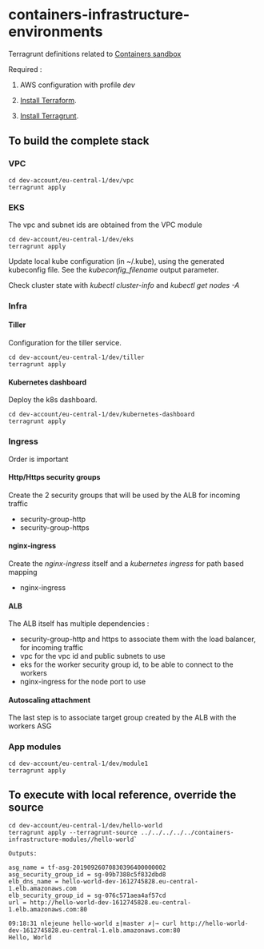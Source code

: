 # containers-infrastructure-environments
Terragrunt definitions related to [Containers sandbox](https://github.com/lejeunen/containers)

Required : 

1. AWS configuration with profile _dev_

1. [Install Terraform](https://www.terraform.io/intro/getting-started/install.html).

1. [Install Terragrunt](https://github.com/gruntwork-io/terragrunt/blob/master/README.md#install-terragrunt).



## To build the complete stack

### VPC


```
cd dev-account/eu-central-1/dev/vpc
terragrunt apply 

```


### EKS

The vpc and subnet ids are obtained from the VPC module

```
cd dev-account/eu-central-1/dev/eks
terragrunt apply 

```

Update local kube configuration (in ~/.kube), using the generated kubeconfig file. See the _kubeconfig_filename_ output parameter.


Check cluster state with _kubectl cluster-info_ and _kubectl get nodes -A_



### Infra

#### Tiller

Configuration for the tiller service.

```
cd dev-account/eu-central-1/dev/tiller
terragrunt apply 

```

#### Kubernetes dashboard

Deploy the k8s dashboard.

```
cd dev-account/eu-central-1/dev/kubernetes-dashboard
terragrunt apply 

```

### Ingress

Order is important

#### Http/Https security groups

Create the 2 security groups that will be used by the ALB for incoming traffic

- security-group-http
- security-group-https

#### nginx-ingress

Create the _nginx-ingress_ itself and a _kubernetes ingress_ for path based mapping

- nginx-ingress

#### ALB

The ALB itself has multiple dependencies :
- security-group-http and https to associate them with the load balancer, for incoming traffic
- vpc for the vpc id and public subnets to use
- eks for the worker security group id, to be able to connect to the workers
- nginx-ingress for the node port to use 

#### Autoscaling attachment

The last step is to associate target group created by the ALB with the workers ASG




### App modules

```
cd dev-account/eu-central-1/dev/module1
terragrunt apply 

```


## To execute with local reference, override the source

```
cd dev-account/eu-central-1/dev/hello-world
terragrunt apply --terragrunt-source ../../../../../containers-infrastructure-modules//hello-world`

Outputs:

asg_name = tf-asg-20190926070830396400000002
asg_security_group_id = sg-09b7388c5f832dbd8
elb_dns_name = hello-world-dev-1612745828.eu-central-1.elb.amazonaws.com
elb_security_group_id = sg-076c571aea4af57cd
url = http://hello-world-dev-1612745828.eu-central-1.elb.amazonaws.com:80

09:18:31 nlejeune hello-world ±|master ✗|→ curl http://hello-world-dev-1612745828.eu-central-1.elb.amazonaws.com:80
Hello, World

```

